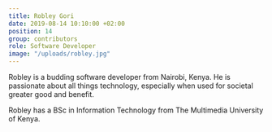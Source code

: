 ```yaml
---
title: Robley Gori
date: 2019-08-14 10:10:00 +02:00
position: 14
group: contributors
role: Software Developer
image: "/uploads/robley.jpg"
---
```


Robley is a budding software developer from Nairobi, Kenya. He is passionate about all things technology, especially when used for societal greater good and benefit.
 
Robley has a BSc in Information Technology from The Multimedia University of Kenya.